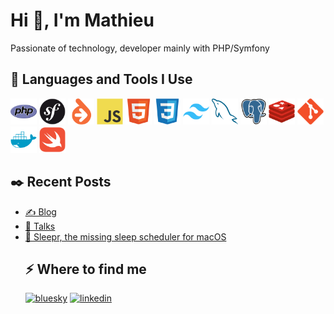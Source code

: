 <h1>Hi 👋, I'm Mathieu</h1>
<p>Passionate of technology, developer mainly with PHP/Symfony</p>
<h2>🚀 Languages and Tools I Use</h2>
<p>
<a target="_blank" style="display: inline-block;"><img src="https://raw.githubusercontent.com/devicons/devicon/master/icons/php/php-original.svg" alt="php" width="42" height="42" /></a>
<a target="_blank" style="display: inline-block;"><img src="https://raw.githubusercontent.com/devicons/devicon/master/icons/symfony/symfony-original.svg" alt="symfony" width="42" height="42" /></a>
<a target="_blank" style="display: inline-block;"><img src="https://raw.githubusercontent.com/devicons/devicon/master/icons/doctrine/doctrine-plain.svg" alt="postgresql" width="42" height="42" /></a>
<a target="_blank" style="display: inline-block;"><img src="https://raw.githubusercontent.com/devicons/devicon/master/icons/javascript/javascript-original.svg" alt="javascript" width="42" height="42" /></a>
<a target="_blank" style="display: inline-block;"><img src="https://raw.githubusercontent.com/devicons/devicon/master/icons/html5/html5-original.svg" alt="html5" width="42" height="42" /></a>
<a target="_blank" style="display: inline-block;"><img src="https://raw.githubusercontent.com/devicons/devicon/master/icons/css3/css3-original.svg" alt="css3" width="42" height="42" /></a>
<a target="_blank" style="display: inline-block;"><img src="https://raw.githubusercontent.com/devicons/devicon/master/icons/tailwindcss/tailwindcss-original.svg" alt="tailwind" width="42" height="42" /></a>
<a target="_blank" style="display: inline-block;"><img src="https://raw.githubusercontent.com/devicons/devicon/master/icons/mysql/mysql-original.svg" alt="mysql" width="42" height="42" /></a>
<a target="_blank" style="display: inline-block;"><img src="https://raw.githubusercontent.com/devicons/devicon/master/icons/postgresql/postgresql-original.svg" alt="postgresql" width="42" height="42" /></a>
<a target="_blank" style="display: inline-block;"><img src="https://raw.githubusercontent.com/devicons/devicon/master/icons/redis/redis-original.svg" alt="redis" width="42" height="42" /></a>
<a target="_blank" style="display: inline-block;"><img src="https://raw.githubusercontent.com/devicons/devicon/master/icons/git/git-plain.svg" alt="git" width="42" height="42" /></a>
<a target="_blank" style="display: inline-block;"><img src="https://raw.githubusercontent.com/devicons/devicon/master/icons/docker/docker-plain.svg" alt="php" width="42" height="42" /></a>
<a target="_blank" style="display: inline-block;"><img src="https://raw.githubusercontent.com/devicons/devicon/master/icons/swift/swift-original.svg" alt="swift" width="42" height="42" /></a>
</p>
<h2>✒️ Recent Posts</h2>
<ul>
<li><a target="_blank" href="https://blog.welcomattic.com/">✍️ Blog</a></li>
<li><a target="_blank" href="https://blog.welcomattic.com/talks/">🎤 Talks</a></li>  
<li><a target="_blank" href="https://sleepr.app/">🌙 Sleepr, the missing sleep scheduler for macOS</a></li>
<h2>⚡️ Where to find me</h2>
<p><a target="_blank" href="https://bsky.app/profile/welcomattic.com" style="display: inline-block;"><img src="https://img.shields.io/badge/Bluesky-0285FF?logo=bluesky&logoColor=fff" alt="bluesky" /></a>
<a target="_blank" href="https://www.linkedin.com/in/msantostefano" style="display: inline-block;"><img src="https://custom-icon-badges.demolab.com/badge/LinkedIn-0A66C2?logo=linkedin-white&logoColor=fff" alt="linkedin" /></a></p>
